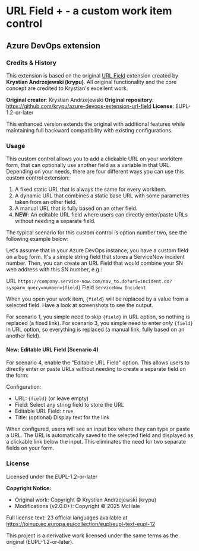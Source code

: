 # URL Field + - a custom work item control
## Azure DevOps extension

### Credits & History

This extension is based on the original [URL Field](https://github.com/krypu/azure-devops-extension-url-field) extension created by **Krystian Andrzejewski (krypu)**. All original functionality and the core concept are credited to Krystian's excellent work.

**Original creator**: Krystian Andrzejewski
**Original repository**: https://github.com/krypu/azure-devops-extension-url-field
**License**: EUPL-1.2-or-later

This enhanced version extends the original with additional features while maintaining full backward compatibility with existing configurations.

### Usage

This custom control allows you to add a clickable URL on your workitem form, that can optionally use another field as a variable in that URL. Depending on your needs, there are four different ways you can use this custom control extension:

1. A fixed static URL that is always the same for every workitem.
2. A dynamic URL that combines a static base URL with some parametres taken from an other field.
3. A manual URL that is fully based on an other field.
4. **NEW**: An editable URL field where users can directly enter/paste URLs without needing a separate field.

The typical scenario for this custom control is option number two, see the following example below:

Let's assume that in your Azure DevOps instance, you have a custom field on a bug form. It's a simple string field that stores a ServiceNow incident number. Then, you can create an URL Field that would combine your SN web address with this SN number, e.g.:

URL `https://company.service-now.com/nav_to.do?uri=incident.do?sysparm_query=number={field}`
Field `ServiceNow Incident`

When you open your work item, `{field}` will be replaced by a value from a selected field. Have a look at screenshots to see the output.

For scenario 1, you simple need to skip `{field}` in URL option, so nothing is replaced (a fixed link).
For scenario 3, you simple need to enter *only* `{field}` in URL option, so everything is replaced (a manual link, fully based on an another field).

#### New: Editable URL Field (Scenario 4)

For scenario 4, enable the "Editable URL Field" option. This allows users to directly enter or paste URLs without needing to create a separate field on the form:

Configuration:
- URL: `{field}` (or leave empty)
- Field: Select any string field to store the URL
- Editable URL Field: `true`
- Title: (optional) Display text for the link

When configured, users will see an input box where they can type or paste a URL. The URL is automatically saved to the selected field and displayed as a clickable link below the input. This eliminates the need for two separate fields on your form.

### License

Licensed under the EUPL-1.2-or-later

**Copyright Notice:**
- Original work: Copyright © Krystian Andrzejewski (krypu)
- Modifications (v2.0.0+): Copyright © 2025 McHale

Full license text: 23 official languages available at https://joinup.ec.europa.eu/collection/eupl/eupl-text-eupl-12

This project is a derivative work licensed under the same terms as the original (EUPL-1.2-or-later).
